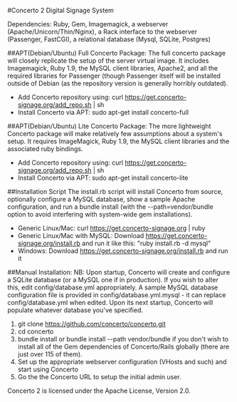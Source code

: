 #Concerto 2 Digital Signage System

Dependencies: Ruby, Gem, Imagemagick, a webserver (Apache/Unicorn/Thin/Nginx), a Rack interface to the webserver (Passenger, FastCGI), a relational database (Mysql, SQLite, Postgres)

##APT(Debian/Ubuntu) Full Concerto Package:
The full concerto package will closely replicate the setup of the server virtual image. It includes Imagemagick, Ruby 1.9, the MySQL client libraries, Apache2, and all the required libraries for Passenger (though Passenger itself will be installed outside of Debian (as the repository version is generally horribly outdated). 

* Add Concerto repository using: curl https://get.concerto-signage.org/add_repo.sh | sh
* Install Concerto via APT: sudo apt-get install concerto-full

##APT(Debian/Ubuntu) Lite Concerto Package:
The more lightweight Concerto package will make relatively few assumptions about a system's setup. It requires ImageMagick, Ruby 1.9, the MySQL client libraries and the associated ruby bindings.

* Add Concerto repository using: curl https://get.concerto-signage.org/add_repo.sh | sh
* Install Concerto via APT: sudo apt-get install concerto-lite

##Installation Script
The install.rb script will install Concerto from source, optionally configure a MySQL database, show a sample Apache configuration, and run a bundle install (with the --path=vendor/bundle option to avoid interfering with system-wide gem installations).

* Generic Linux/Mac: curl https://get.concerto-signage.org | ruby
* Generic Linux/Mac with MySQL: Download https://get.concerto-signage.org/install.rb and run it like this: "ruby install.rb -d mysql"
* Windows: Download https://get.concerto-signage.org/install.rb and run it

##Manual Installation:
NB: Upon startup, Concerto will create and configure a SQLite database (or a MySQL one if in production). If you wish to alter this, edit config/database.yml appropriately. 
A sample MySQL database configuration file is provided in config/database.yml.mysql - it can replace config/database.yml when edited.
Upon its next startup, Concerto will populate whatever database you've specified.

1. git clone https://github.com/concerto/concerto.git
2. cd concerto
3. bundle install or bundle install --path vendor/bundle if you don't wish to install all of the Gem dependencies of Concerto/Rails globally (there are just over 115 of them).
4. Set up the appropriate webserver configuration (VHosts and such) and start using Concerto
5. Go the the Concerto URL to setup the initial admin user.

Concerto 2 is licensed under the Apache License, Version 2.0.
